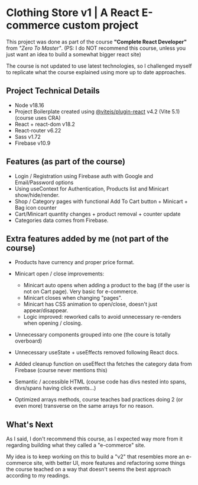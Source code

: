 # Clothing Store v1 | A React E-commerce custom project

This project was done as part of the course **"Complete React Developer"** from _"Zero To Master"_. (PS: I do NOT recommend this course, unless you just want an idea to build a somewhat bigger react site)

The course is not updated to use latest technologies, so I challenged myself to replicate what the course explained using more up to date approaches.

## Project Technical Details

- Node v18.16
- Project Boilerplate created using [@vitejs/plugin-react](https://github.com/vitejs/vite-plugin-react/blob/main/packages/plugin-react/README.md) v4.2 (Vite 5.1) (course uses CRA)
- React + react-dom v18.2
- React-router v6.22
- Sass v1.72
- Firebase v10.9

## Features (as part of the course)
- Login / Registration using Firebase auth with Google and Email/Password options
- Using useContext for Authentication, Products list and Minicart show/hide/render.
- Shop / Category pages with functional Add To Cart button + Minicart + Bag icon counter
- Cart/Minicart quantity changes + product removal + counter update
- Categories data comes from Firebase.

## Extra features added by me (not part of the course)
- Products have currency and proper price format.
- Minicart open / close improvements:
  - Minicart auto opens when adding a product to the bag (if the user is not on Cart page). Very basic for e-commerce.
  - Minicart closes when changing "pages".
  - Minicart has CSS animation to open/close, doesn't just appear/disappear.
  - Logic improved: reworked calls to avoid unnecessary re-renders when opening / closing.

- Unnecessary components grouped into one (the coure is totally overboard)
- Unnecessary useState + useEffects removed following React docs.
- Added cleanup function on useEffect tha fetches the category data from Firebase (course never mentions this)
- Semantic / accessible HTML (course code has divs nested into spans, divs/spans having click events...)
- Optimized arrays methods, course teaches bad practices doing 2 (or even more) transverse on the same arrays for no reason.

## What's Next
As I said, I don't recommend this course, as I expected way more from it regarding building what they called a "e-commerce" site.

My idea is to keep working on this to build a "v2" that resembles more an e-commerce site, with better UI, more features and refactoring some things the course teached on a way that doesn't seems the best approach according to my readings.